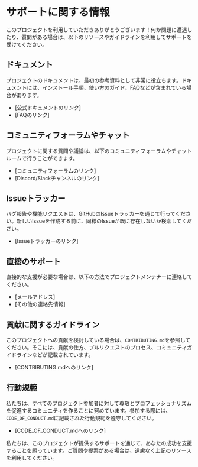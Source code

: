 # サポートに関する情報

このプロジェクトを利用していただきありがとうございます！何か問題に遭遇したり、質問がある場合は、以下のリソースやガイドラインを利用してサポートを受けてください。

## ドキュメント

プロジェクトのドキュメントは、最初の参考資料として非常に役立ちます。ドキュメントには、インストール手順、使い方のガイド、FAQなどが含まれている場合があります。

- [公式ドキュメントのリンク]
- [FAQのリンク]

## コミュニティフォーラムやチャット

プロジェクトに関する質問や議論は、以下のコミュニティフォーラムやチャットルームで行うことができます。

- [コミュニティフォーラムのリンク]
- [Discord/Slackチャンネルのリンク]

## Issueトラッカー

バグ報告や機能リクエストは、GitHubのIssueトラッカーを通じて行ってください。新しいIssueを作成する前に、同様のIssueが既に存在しないか検索してください。

- [Issueトラッカーのリンク]

## 直接のサポート

直接的な支援が必要な場合は、以下の方法でプロジェクトメンテナーに連絡してください。

- [メールアドレス]
- [その他の連絡先情報]

## 貢献に関するガイドライン

このプロジェクトへの貢献を検討している場合は、`CONTRIBUTING.md`を参照してください。そこには、貢献の仕方、プルリクエストのプロセス、コミュニティガイドラインなどが記載されています。

- [CONTRIBUTING.mdへのリンク]

## 行動規範

私たちは、すべてのプロジェクト参加者に対して尊敬とプロフェッショナリズムを促進するコミュニティを作ることに努めています。参加する際には、`CODE_OF_CONDUCT.md`に記載された行動規範を遵守してください。

- [CODE_OF_CONDUCT.mdへのリンク]

私たちは、このプロジェクトが提供するサポートを通じて、あなたの成功を支援することを願っています。ご質問や提案がある場合は、遠慮なく上記のリソースを利用してください。
